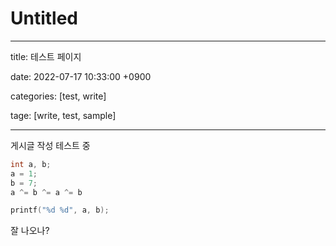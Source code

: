 # Untitled

---

title: 테스트 페이지

date: 2022-07-17 10:33:00 +0900

categories: [test, write]

tage: [write, test, sample]

---

게시글 작성 테스트 중

```cpp
int a, b;
a = 1;
b = 7;
a ^= b ^= a ^= b

printf("%d %d", a, b);
```

잘 나오나?